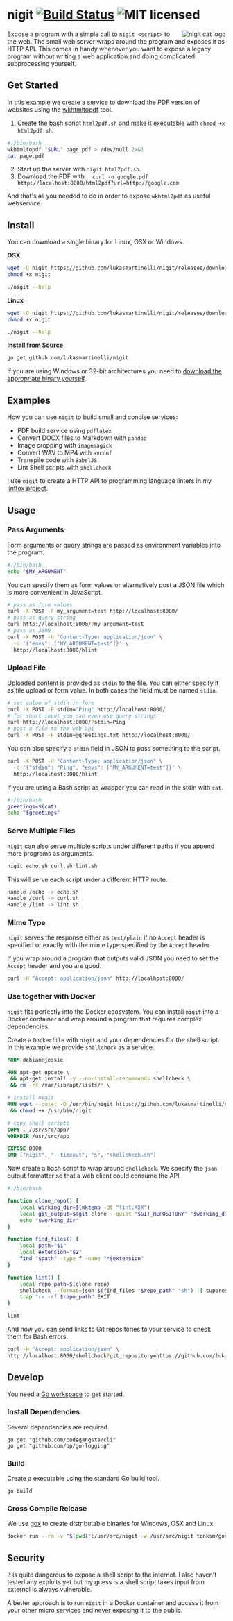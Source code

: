 # nigit [![Build Status](https://travis-ci.org/lukasmartinelli/nigit.svg)](https://travis-ci.org/lukasmartinelli/nigit) ![MIT licensed](https://img.shields.io/badge/license-MIT-blue.svg)

<img align="right" alt="nigit cat logo" src="nigit.png" />

Expose a program with a simple call to `nigit <script>` to the web.
The small web server wraps around the program and exposes it as HTTP API.
This comes in handy whenever you want to expose a legacy
program without writing a web application and doing complicated
subprocessing yourself.

## Get Started

In this example we create a service to download the PDF version of websites using the
[wkhtmltopdf](http://wkhtmltopdf.org/) tool.

1. Create the bash script `html2pdf.sh` and make it executable with `chmod +x html2pdf.sh`.
  ```bash
  #!/bin/bash
  wkhtmltopdf "$URL" page.pdf > /dev/null 2>&1
  cat page.pdf
  ```

2. Start up the server with `nigit html2pdf.sh`.
3. Download the PDF with `  curl -o google.pdf http://localhost:8000/html2pdf?url=http://google.com`

And that's all you needed to do in order to expose `wkhtml2pdf` as useful webservice.

## Install

You can download a single binary for Linux, OSX or Windows.

**OSX**

```bash
wget -O nigit https://github.com/lukasmartinelli/nigit/releases/download/v0.2/nigit_darwin_amd64
chmod +x nigit

./nigit --help
```

**Linux**

```bash
wget -O nigit https://github.com/lukasmartinelli/nigit/releases/download/v0.2/nigit_linux_amd64
chmod +x nigit

./nigit --help
```

**Install from Source**

```bash
go get github.com/lukasmartinelli/nigit
```

If you are using Windows or 32-bit architectures you need to [download the appropriate binary
yourself](https://github.com/lukasmartinelli/nigit/releases/latest).

## Examples

How you can use `nigit` to build small and concise services:

- PDF build service using `pdflatex`
- Convert DOCX files to Markdown with `pandoc`
- Image cropping with `imagemagick`
- Convert WAV to MP4 with `avconf`
- Transpile code with `BabelJS`
- Lint Shell scripts with `shellcheck`

I use `nigit` to create a HTTP API to programming language linters
in my [lintfox project](https://github.com/lukasmartinelli/lintfox).

## Usage

### Pass Arguments

Form arguments or query strings are passed as environment variables into the program.

```bash
#!/bin/bash
echo "$MY_ARGUMENT"
```

You can specify them as form values or alternatively post a JSON file which is more convenient
in JavaScript.

```bash
# pass as form values
curl -X POST -F my_argument=test http://localhost:8000/
# pass as query string
curl http://localhost:8000/?my_argument=test
# pass as JSON
curl -X POST -H "Content-Type: application/json" \
  -d '{"envs": ["MY_ARGUMENT=test"]}' \
  http://localhost:8000/hlint
```

### Upload File

Uploaded content is provided as `stdin` to the file.
You can either specify it as file upload or form value.
In both cases the field must be named `stdin`.

```bash
# set value of stdin in form
curl -X POST -F stdin="Ping" http://localhost:8000/
# for short input you can even use query strings
curl http://localhost:8000/?stdin=Ping
# post a file to the web api
curl -X POST -F stdin=@greetings.txt http://localhost:8000/
```

You can also specify a `stdin` field in JSON to pass something to the script.

```bash
curl -X POST -H "Content-Type: application/json" \
  -d '{"stdin": "Ping", "envs": ["MY_ARGUMENT=test"]}' \
  http://localhost:8000/hlint
```

If you are using a Bash script as wrapper you can read in the stdin with `cat`.

```bash
#!/bin/bash
greetings=$(cat)
echo "$greetings"
```

### Serve Multiple Files

`nigit` can also serve multiple scripts under different paths if you
append more programs as arguments.

```bash
nigit echo.sh curl.sh lint.sh
```

This will serve each script under a different HTTP route.

```bash
Handle /echo -> echo.sh
Handle /curl -> curl.sh
Handle /lint -> lint.sh
```

### Mime Type

`nigit` serves the response either as `text/plain` if no `Accept` header is specified or
exactly with the mime type specified by the `Accept` header.

If you wrap around a program that outputs valid JSON you need to set the `Accept` header and you are good.

```bash
curl -H "Accept: application/json" http://localhost:8000/
```

### Use together with Docker

`nigit` fits perfectly into the Docker ecosystem. You can install `nigit` into a Docker
container and wrap around a program that requires complex dependencies.

Create a `Dockerfile` with `nigit` and your dependencies for the shell script.
In this example we provide `shellcheck` as a service.

```dockerfile
FROM debian:jessie

RUN apt-get update \
 && apt-get install -y --no-install-recommends shellcheck \
 && rm -rf /var/lib/apt/lists/* \

# install nigit
RUN wget --quiet -O /usr/bin/nigit https://github.com/lukasmartinelli/nigit/releases/download/v0.2/nigit_linux_amd64 \
 && chmod +x /usr/bin/nigit

# copy shell scripts
COPY . /usr/src/app/
WORKDIR /usr/src/app

EXPOSE 8000
CMD ["nigit", "--timeout", "5", "shellcheck.sh"]
```

Now create a bash script to wrap around `shellcheck`.
We specify the `json` output formatter so that a web client could
consume the API.

```bash
#!/bin/bash

function clone_repo() {
    local working_dir=$(mktemp -dt "lint.XXX")
    local git_output=$(git clone --quiet "$GIT_REPOSITORY" "$working_dir")
    echo "$working_dir"
}

function find_files() {
    local path="$1"
    local extension="$2"
    find "$path" -type f -name "*$extension"
}

function lint() {
    local repo_path=$(clone_repo)
    shellcheck --format=json $(find_files "$repo_path" "sh") || suppress_lint_error
    trap "rm -rf $repo_path" EXIT
}

lint
```

And now you can send links to Git repositories to your service to check them for Bash errors.

```bash
curl -H "Accept: application/json" \
http://localhost:8000/shellcheck?git_repository=https://github.com/lukasmartinelli/nigit.git
```

## Develop

You need a [Go workspace](https://golang.org/doc/code.html) to get started. 

### Install Dependencies

Several dependencies are required.

```
go get "github.com/codegangsta/cli"
go get "github.com/op/go-logging"
```

### Build

Create a executable using the standard Go build tool.

```
go build
```

### Cross Compile Release

We use [gox](https://github.com/mitchellh/gox) to create distributable
binaries for Windows, OSX and Linux.

```bash
docker run --rm -v "$(pwd)":/usr/src/nigit -w /usr/src/nigit tcnksm/gox:1.4.2-light
```

## Security

It is quite dangerous to expose a shell script to the internet. I also haven't tested any exploits
yet but my guess is a shell script takes input from external is always vulnerable.

A better approach is to run `nigit` in a Docker container and access it from your other micro services
and never exposing it to the public.
